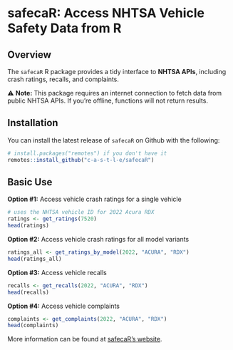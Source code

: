 
<!-- README.md is generated from README.Rmd. Please edit that file -->

# safecaR: Access NHTSA Vehicle Safety Data from R

## Overview

The `safecaR` R package provides a tidy interface to **NHTSA APIs**,
including crash ratings, recalls, and complaints.

⚠️ **Note:** This package requires an internet connection to fetch data
from public NHTSA APIs. If you’re offline, functions will not return
results.

## Installation

You can install the latest release of `safecaR` on Github with the
following:

``` r
# install.packages("remotes") if you don't have it
remotes::install_github("c-a-s-t-l-e/safecaR")
```

## Basic Use

**Option \#1:** Access vehicle crash ratings for a single vehicle

``` r
# uses the NHTSA vehicle ID for 2022 Acura RDX
ratings <- get_ratings(7520)
head(ratings)
```

**Option \#2:** Access vehicle crash ratings for all model variants

``` r
ratings_all <- get_ratings_by_model(2022, "ACURA", "RDX")
head(ratings_all)
```

**Option \#3:** Access vehicle recalls

``` r
recalls <- get_recalls(2022, "ACURA", "RDX")
head(recalls)
```

**Option \#4:** Access vehicle complaints

``` r
complaints <- get_complaints(2022, "ACURA", "RDX")
head(complaints)
```

More information can be found at [safecaR’s
website](https://c-a-s-t-l-e.github.io/safecaR/).

